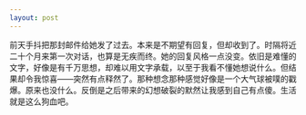 ```yaml
---
layout: post
---
```

前天手抖把那封邮件给她发了过去。本来是不期望有回复，但却收到了。时隔将近二十个月来第一次对话，也算是无疾而终。她的回复风格一点没变。依旧是难懂的文字，好像是有千万思想，却难以用文字承载，以至于我看不懂她想说什么。但结果却令我惊喜——突然有点释然了。那种想念那种感觉好像是一个大气球被噗的戳爆。原来也没什么。反倒是之后带来的幻想破裂的默然让我感到自己有点傻。生活就是这么狗血吧。